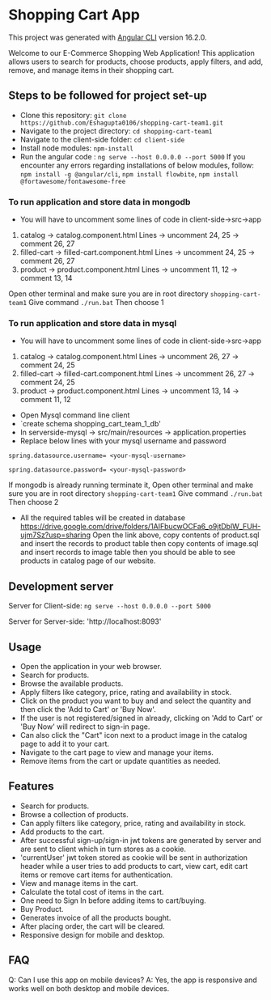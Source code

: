# Shopping Cart App

This project was generated with [Angular CLI](https://github.com/angular/angular-cli) version 16.2.0.

Welcome to our E-Commerce Shopping Web Application! This application allows users to search for products, choose products, apply filters, and add, remove, and manage items in their shopping cart. 

## Steps to be followed for project set-up

* Clone this repository: `git clone https://github.com/Eshagupta0106/shopping-cart-team1.git`
* Navigate to the project directory: `cd shopping-cart-team1`
* Navigate to the client-side folder: `cd client-side`
* Install node modules: `npm-install`
* Run the angular code : `ng serve --host 0.0.0.0 --port 5000`
If you encounter any errors regarding installations of below modules, follow:
 `npm install -g @angular/cli`, `npm install flowbite`, `npm install @fortawesome/fontawesome-free`

### To run application and store data in mongodb

* You will have to uncomment some lines of code in client-side->src->app
1. catalog -> catalog.component.html
Lines
-> uncomment 24, 25
-> comment 26, 27
2. filled-cart -> filled-cart.component.html
Lines
-> uncomment 24, 25
-> comment 26, 27
3. product -> product.component.html
Lines
-> uncomment 11, 12
-> comment 13, 14

Open other terminal and make sure you are in root directory `shopping-cart-team1`
Give command `./run.bat`
Then choose 1

### To run application and store data in mysql

* You will have to uncomment some lines of code in client-side->src->app
1. catalog -> catalog.component.html
Lines
-> uncomment 26, 27
-> comment 24, 25
2. filled-cart -> filled-cart.component.html
Lines
-> uncomment 26, 27
-> comment 24, 25
3. product -> product.component.html
Lines
-> uncomment 13, 14
-> comment 11, 12

* Open Mysql command line client
* `create schema shopping_cart_team_1_db'
* In serverside-mysql -> src/main/resources -> application.properties
* Replace below lines with your mysql username and password
  
`spring.datasource.username= <your-mysql-username>`

`spring.datasource.password= <your-mysql-password>`

If mongodb is already running terminate it, Open other terminal and make sure you are in root directory `shopping-cart-team1`
Give command `./run.bat`
Then choose 2

* All the required tables will be created in database
https://drive.google.com/drive/folders/1AIFbucwOCFa6_o9jtDblW_FUH-ujm7Sz?usp=sharing
Open the link above, 
copy contents of product.sql and insert the records to product table
then copy contents of image.sql and insert records to image table
then you should be able to see products in catalog page of our website. 

## Development server

Server for Client-side: `ng serve --host 0.0.0.0 --port 5000`

Server for Server-side: 'http://localhost:8093'

## Usage

* Open the application in your web browser.
* Search for products.
* Browse the available products.
* Apply filters like category, price, rating and availability in stock.
* Click on the product you want to buy and and select the quantity and then click the 'Add to Cart' or 'Buy Now'.
* If the user is not registered/signed in already, clicking on 'Add to Cart' or 'Buy Now' will redirect to sign-in page.
* Can also click the "Cart" icon next to a product image in the catalog page to add it to your cart.
* Navigate to the cart page to view and manage your items.
* Remove items from the cart or update quantities as needed.

## Features

* Search for products.
* Browse a collection of products.
* Can apply filters like category, price, rating and availability in stock.
* Add products to the cart.
* After successful sign-up/sign-in jwt tokens are generated by server and are sent to client which in turn stores as a cookie.
* 'currentUser' jwt token stored as cookie will be sent in authorization header while a user tries to add products to cart, view cart, edit cart items or remove cart items for authentication.
* View and manage items in the cart.
* Calculate the total cost of items in the cart.
* One need to Sign In before adding items to cart/buying.
* Buy Product.
* Generates invoice of all the products bought.
* After placing order, the cart will be cleared.
* Responsive design for mobile and desktop.

## FAQ

Q: Can I use this app on mobile devices?
A: Yes, the app is responsive and works well on both desktop and mobile devices.
